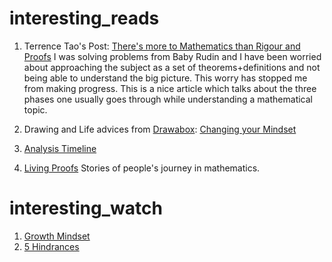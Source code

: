 # interesting_reads

1. Terrence Tao's Post: [There's more to Mathematics than Rigour and Proofs](https://terrytao.wordpress.com/career-advice/theres-more-to-mathematics-than-rigour-and-proofs/) I was solving problems from Baby Rudin and I have been worried about approaching the subject as a set of theorems+definitions and not being able to understand the big picture. This worry has stopped me from making progress. This is a nice article which talks about the three phases one usually goes through while understanding a mathematical topic.

2. Drawing and Life advices from [Drawabox](https://drawabox.com/): [Changing your Mindset](https://drawabox.com/lesson/0/2)

3. [Analysis Timeline](https://longformmath.com/analysis-timeline)

4. [Living Proofs](https://blogs.ams.org/inclusionexclusion/2019/06/26/living-proof-a-must-read/) Stories of people's journey in mathematics.


# interesting_watch

1. [Growth Mindset](https://youtu.be/75GFzikmRY0) 
2. [5 Hindrances](https://www.youtube.com/watch?v=4-079YIasck&ab_channel=TEDxTalks)
